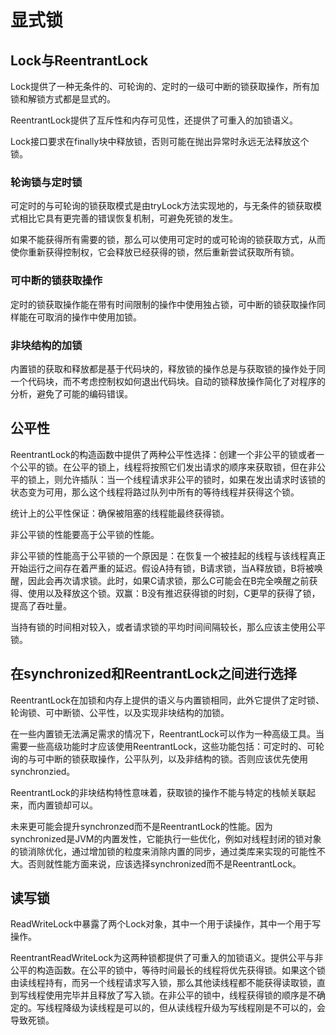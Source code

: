 # 显式锁

## Lock与ReentrantLock

Lock提供了一种无条件的、可轮询的、定时的一级可中断的锁获取操作，所有加锁和解锁方式都是显式的。

ReentrantLock提供了互斥性和内存可见性，还提供了可重入的加锁语义。

Lock接口要求在finally块中释放锁，否则可能在抛出异常时永远无法释放这个锁。

### 轮询锁与定时锁

可定时的与可轮询的锁获取模式是由tryLock方法实现地的，与无条件的锁获取模式相比它具有更完善的错误恢复机制，可避免死锁的发生。

如果不能获得所有需要的锁，那么可以使用可定时的或可轮询的锁获取方式，从而使你重新获得控制权，它会释放已经获得的锁，然后重新尝试获取所有锁。

### 可中断的锁获取操作

定时的锁获取操作能在带有时间限制的操作中使用独占锁，可中断的锁获取操作同样能在可取消的操作中使用加锁。

### 非块结构的加锁

内置锁的获取和释放都是基于代码块的，释放锁的操作总是与获取锁的操作处于同一个代码块，而不考虑控制权如何退出代码块。自动的锁释放操作简化了对程序的分析，避免了可能的编码错误。

## 公平性

ReentrantLock的构造函数中提供了两种公平性选择：创建一个非公平的锁或者一个公平的锁。在公平的锁上，线程将按照它们发出请求的顺序来获取锁，但在非公平的锁上，则允许插队：当一个线程请求非公平的锁时，如果在发出请求时该锁的状态变为可用，那么这个线程将路过队列中所有的等待线程并获得这个锁。

统计上的公平性保证：确保被阻塞的线程能最终获得锁。

非公平锁的性能要高于公平锁的性能。

非公平锁的性能高于公平锁的一个原因是：在恢复一个被挂起的线程与该线程真正开始运行之间存在着严重的延迟。假设A持有锁，B请求锁，当A释放锁，B将被唤醒，因此会再次请求锁。此时，如果C请求锁，那么C可能会在B完全唤醒之前获得、使用以及释放这个锁。双赢：B没有推迟获得锁的时刻，C更早的获得了锁，提高了吞吐量。

当持有锁的时间相对较入，或者请求锁的平均时间间隔较长，那么应该主使用公平锁。

## 在synchronized和ReentrantLock之间进行选择

ReentrantLock在加锁和内存上提供的语义与内置锁相同，此外它提供了定时锁、轮询锁、可中断锁、公平性，以及实现非块结构的加锁。

在一些内置锁无法满足需求的情况下，ReentrantLock可以作为一种高级工具。当需要一些高级功能时才应该使用ReentrantLock，这些功能包括：可定时的、可轮询的与可中断的锁获取操作，公平队列，以及非结构的锁。否则应该优先使用synchronzied。

ReentrantLock的非块结构特性意味着，获取锁的操作不能与特定的栈帧关联起来，而内置锁却可以。

未来更可能会提升synchronzed而不是ReentrantLock的性能。因为synchronized是JVM的内置发性，它能执行一些优化，例如对线程封闭的锁对象的锁消除优化，通过增加锁的粒度来消除内置的同步，通过类库来实现的可能性不大。否则就性能方面来说，应该选择synchronized而不是ReentrantLock。

## 读写锁

ReadWriteLock中暴露了两个Lock对象，其中一个用于读操作，其中一个用于写操作。

ReentrantReadWriteLock为这两种锁都提供了可重入的加锁语义。提供公平与非公平的构造函数。在公平的锁中，等待时间最长的线程将优先获得锁。如果这个锁由读线程持有，而另一个线程请求写入锁，那么其他读线程都不能获得读取锁，直到写线程使用完毕并且释放了写入锁。在非公平的锁中，线程获得锁的顺序是不确定的。写线程降级为读线程是可以的，但从读线程升级为写线程刚是不可以的，会导致死锁。


